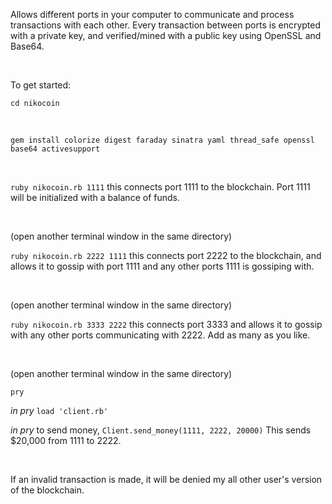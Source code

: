 Allows different ports in your computer to communicate and process transactions with each other. Every transaction between ports is encrypted with a private key, and verified/mined with a public key using OpenSSL and Base64.

<br/>

To get started:

```cd nikocoin```

<br/>

```gem install colorize digest faraday sinatra yaml thread_safe openssl base64 activesupport```

<br/>

```ruby nikocoin.rb 1111```
this connects port 1111 to the blockchain. Port 1111 will be initialized with a balance of funds.

<br/>

(open another terminal window in the same directory)

```ruby nikocoin.rb 2222 1111```
this connects port 2222 to the blockchain, and allows it to gossip with port 1111 and any other ports 1111 is gossiping with.

<br/>

(open another terminal window in the same directory)

```ruby nikocoin.rb 3333 2222```
this connects port 3333 and allows it to gossip with any other ports communicating with 2222. Add as many as you like.

<br/>

(open another terminal window in the same directory)

```pry```

*in pry* ```load 'client.rb'```

*in pry* to send money, ```Client.send_money(1111, 2222, 20000)```
This sends $20,000 from 1111 to 2222. 

<br/>

If an invalid transaction is made, it will be denied my all other user's version of the blockchain. 


